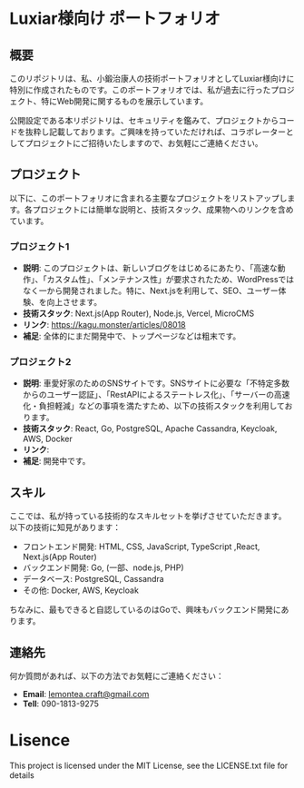 # Luxiar様向け ポートフォリオ

## 概要
このリポジトリは、私、小鍛治康人の技術ポートフォリオとしてLuxiar様向けに特別に作成されたものです。このポートフォリオでは、私が過去に行ったプロジェクト、特にWeb開発に関するものを展示しています。

公開設定である本リポジトリは、セキュリティを鑑みて、プロジェクトからコードを抜粋し記載しております。ご興味を持っていただければ、コラボレーターとしてプロジェクトにご招待いたしますので、お気軽にご連絡ください。

## プロジェクト
以下に、このポートフォリオに含まれる主要なプロジェクトをリストアップします。各プロジェクトには簡単な説明と、技術スタック、成果物へのリンクを含めています。

### プロジェクト1
- **説明**: このプロジェクトは、新しいブログをはじめるにあたり、「高速な動作」、「カスタム性」、「メンテナンス性」が要求されたため、WordPressではなく一から開発されました。特に、Next.jsを利用して、SEO、ユーザー体験、を向上させます。
- **技術スタック**: Next.js(App Router), Node.js, Vercel, MicroCMS
- **リンク**: https://kagu.monster/articles/08018
- **補足**: 全体的にまだ開発中で、トップページなどは粗末です。

### プロジェクト2
- **説明**: 車愛好家のためのSNSサイトです。SNSサイトに必要な「不特定多数からのユーザー認証」、「RestAPIによるステートレス化」、「サーバーの高速化・負担軽減」などの事項を満たすため、以下の技術スタックを利用しております。
- **技術スタック**: React, Go, PostgreSQL, Apache Cassandra, Keycloak, AWS, Docker
- **リンク**: []()
- **補足**: 開発中です。

## スキル
ここでは、私が持っている技術的なスキルセットを挙げさせていただきます。
以下の技術に知見があります：
- フロントエンド開発: HTML, CSS, JavaScript, TypeScript ,React, Next.js(App Router)
- バックエンド開発: Go, (一部、node.js, PHP)
- データベース: PostgreSQL, Cassandra
- その他: Docker, AWS, Keycloak

ちなみに、最もできると自認しているのはGoで、興味もバックエンド開発にあります。

## 連絡先
何か質問があれば、以下の方法でお気軽にご連絡ください：
- **Email**: [lemontea.craft@gmail.com](mailto:lemontea.craft@gmail.com)
- **Tell**: 090-1813-9275

# Lisence
This project is licensed under the MIT License, see the LICENSE.txt file for details